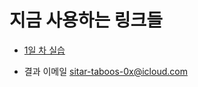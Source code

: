 # 지금 사용하는 링크들

- [1일 차 실습](https://drive.google.com/file/d/1NOopfGp-AVRaf2jQtkwWJjfy0VLjbWbL/view?usp=sharing)

- 결과 이메일 <sitar-taboos-0x@icloud.com>